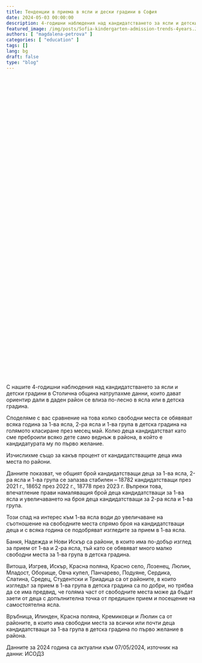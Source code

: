 ```yaml
---
title: Тенденции в приема в ясли и дески градини в София
date: 2024-05-03 00:00:00
description: 4-годишни наблюдения над кандидатстването за ясли и детски градини в Столична община.     
featured_image: /img/posts/Sofia-kindergarten-admission-trends-4years.JPG
authors: [ "magdalena-petrova" ]
categories: [ "education" ]
tags: []
lang: bg
draft: false
type: "blog"
---
```


<body onload="initViz();">
    <div id="vizContainer" style="width:100%; min-width: 600px; height:800px;" class="mx-auto"></div>
    <div class="mt-5">
        <p>
            С нашите 4-годишни наблюдения над кандидатстването за ясли и детски градини в Столична община натрупахме данни, които дават ориентир дали в даден район се влиза по-лесно в ясла или в детска градина.
        </p>
        <p>
            Споделяме с вас сравнение на това колко свободни места се обявяват всяка година за 1-ва ясла, 2-ра ясла и 1-ва група в детска градина на голямото класиране през месец май. Колко деца кандидатстват като сме преброили всяко дете само веднъж в района, в който е кандидатурата му по първо желание.
        </p>
        <p>
            Изчислихме също за какъв процент от кандидатстващите деца има места по райони. 
        </p>
        <p>
            Данните показват, че общият брой кандидатстващи деца за 1-ва ясла, 2-ра ясла и 1-ва група се запазва стабилен – 18782 кандидатстващи през 2021 г., 18652 през 2022 г., 18778 през 2023 г. Въпреки това, впечатление прави намаляващия брой деца кандидатстващи за 1-ва ясла и увеличаването на броя деца кандидатстващи за 2-ра ясла и 1-ва група. 
        </p>
        <p>
            Този спад на интерес към 1-ва ясла води до увеличаване на съотношение на свободните места спрямо броя на кандидатстващи деца и с всяка година се подобряват изгледите за прием в 1-ва ясла. 
        </p>
        <p>
            Банкя, Надежда и Нови Искър са райони, в които има по-добър изглед за прием от 1-ва и 2-ра ясла, тъй като се обявяват много малко свободни места за 1-ва група в детска градина.
        </p>
        <p>
            Витоша, Изгрев, Искър, Красна поляна, Красно село, Лозенец, Люлин, Младост, Оборище, Овча купел, Панчарево, Подуяне, Сердика, Слатина, Средец, Студентски и Триадица са от районите, в които изгледът за прием в 1-ва група в детска градина са по добри, но трябва да се има предвид, че голяма част от свободните места може да бъдат заети от деца с допълнителна точка от предишен прием и посещение на самостоятелна ясла. 
        </p>
        <p>
            Връбница, Илинден, Красна поляна, Кремиковци и Люлин са от районите, в които има свободни места за всички или почти деца кандидатстващи за 1-ва група в детска градина по първо желание в района. 
        </p>
        <p>
            Данните за 2024 година са актуални към 07/05/2024, източник на данни: ИСОДЗ 
        </p>
    </div>
    <script type="text/javascript" src="https://public.tableau.com/javascripts/api/tableau-2.min.js"></script>
    <script type="text/javascript">
        function initViz() {
            var containerDiv = document.getElementById("vizContainer"),
                url = "https://public.tableau.com/views/KindergartenAdmissionTrendsinSofia4Years/Story1",
                options = {
                    hideTabs: true,
                    onFirstInteractive: function () {
                        console.log("Run this code when the viz has finished loading.");
                    }
                };
            var viz = new tableau.Viz(containerDiv, url, options);
            // Create a viz object and embed it in the container div.
        }</script>
</body>
